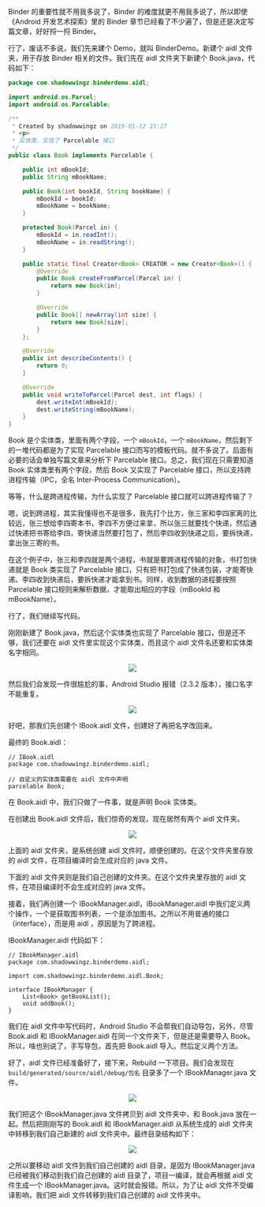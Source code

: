 Binder 的重要性就不用我多说了，Binder 的难度就更不用我多说了，所以即使《Android 开发艺术探索》里的 Binder 章节已经看了不少遍了，但是还是决定写篇文章，好好捋一捋 Binder。

行了，废话不多说，我们先来建个 Demo，就叫 BinderDemo。新建个 aidl 文件夹，用于存放 Binder 相关的文件。我们先在 aidl 文件夹下新建个 Book.java，代码如下：

```java
package com.shadowwingz.binderdemo.aidl;

import android.os.Parcel;
import android.os.Parcelable;

/**
 * Created by shadowwingz on 2019-01-12 21:27
 * <p>
 * 实体类，实现了 Parcelable 接口
 */
public class Book implements Parcelable {

    public int mBookId;
    public String mBookName;

    public Book(int bookId, String bookName) {
        mBookId = bookId;
        mBookName = bookName;
    }

    protected Book(Parcel in) {
        mBookId = in.readInt();
        mBookName = in.readString();
    }

    public static final Creator<Book> CREATOR = new Creator<Book>() {
        @Override
        public Book createFromParcel(Parcel in) {
            return new Book(in);
        }

        @Override
        public Book[] newArray(int size) {
            return new Book[size];
        }
    };

    @Override
    public int describeContents() {
        return 0;
    }

    @Override
    public void writeToParcel(Parcel dest, int flags) {
        dest.writeInt(mBookId);
        dest.writeString(mBookName);
    }
}
```

Book 是个实体类，里面有两个字段，一个 `mBookId`，一个 `mBookName`，然后剩下的一堆代码都是为了实现 Parcelable 接口而写的模板代码。就不多说了。后面有必要的话会单独写篇文章来分析下 Parcelable 接口。总之，我们现在只需要知道 Book 实体类里有两个字段，然后 Book 又实现了 Parcelable 接口，所以支持跨进程传输（IPC，全名 Inter-Process Communication）。

等等，什么是跨进程传输，为什么实现了 Parcelable 接口就可以跨进程传输了？

嗯，说到跨进程，其实我懂得也不是很多，我先打个比方，张三家和李四家离的比较远，张三想给李四寄本书，李四不方便过来拿，所以张三就要找个快递，然后通过快递把书寄给李四，寄快递当然要打包了，然后李四收到快递之后，要拆快递，拿出张三寄的书。

在这个例子中，张三和李四就是两个进程，书就是要跨进程传输的对象，书打包快递就是 Book 类实现了 Parcelable 接口，只有把书打包成了快递包装，才能寄快递。李四收到快递后，要拆快递才能拿到书。同样，收到数据的进程要按照 Parcelable 接口规则来解析数据，才能取出相应的字段（mBookId 和 mBookName）。

行了，我们继续写代码。

刚刚新建了 Book.java，然后这个实体类也实现了 Parcelable 接口，但是还不够，我们还要在 aidl 文件里实现这个实体类，而且这个 aidl 文件名还要和实体类名字相同。

<p align="center">
  <img src="https://raw.githubusercontent.com/shadowwingz/AndroidLife/master/art/%E5%88%9B%E5%BB%BAaidl%E6%96%87%E4%BB%B6.png"/>
</p>

然后我们会发现一件很尴尬的事，Android Studio 报错（2.3.2 版本），接口名字不能重复。

<p align="center">
  <img src="https://raw.githubusercontent.com/shadowwingz/AndroidLife/master/art/%E6%97%A0%E6%B3%95%E5%88%9B%E5%BB%BABook%E7%9A%84aidl%E6%96%87%E4%BB%B6.png"/>
</p>

好吧，那我们先创建个 IBook.aidl 文件，创建好了再把名字改回来。

最终的 Book.aidl：

```aidl
// IBook.aidl
package com.shadowwingz.binderdemo.aidl;

// 自定义的实体类需要在 aidl 文件中声明
parcelable Book;
```

在 Book.aidl 中，我们只做了一件事，就是声明 Book 实体类。

在创建出 Book.aidl 文件后，我们惊奇的发现，现在居然有两个 aidl 文件夹。

<p align="center">
  <img src="https://raw.githubusercontent.com/shadowwingz/AndroidLife/master/art/%E4%B8%A4%E4%B8%AAaidl%E6%96%87%E4%BB%B6%E5%A4%B9.png"/>
</p>

上面的 aidl 文件夹，是系统创建 aidl 文件时，顺便创建的。在这个文件夹里存放的 aidl 文件，在项目编译时会生成对应的 java 文件。

下面的 aidl 文件夹则是我们自己创建的文件夹。在这个文件夹里存放的 aidl 文件，在项目编译时不会生成对应的 java 文件。

接着，我们再创建一个 IBookManager.aidl，IBookManager.aidl 中我们定义两个操作，一个是获取图书列表，一个是添加图书。之所以不用普通的接口（interface），而是用 aidl ，原因是为了跨进程。

IBookManager.aidl 代码如下：

```aidl
// IBookManager.aidl
package com.shadowwingz.binderdemo.aidl;

import com.shadowwingz.binderdemo.aidl.Book;

interface IBookManager {
    List<Book> getBookList();
    void addBook();
}
```

我们在 aidl 文件中写代码时，Android Studio 不会帮我们自动导包，另外，尽管 Book.aidl 和 IBookManager.aidl 在同一个文件夹下，但是还是需要导入 Book。所以，啥也别说了，手写导包，首先把 Book.aidl 导入。然后定义两个方法。

好了，aidl 文件已经准备好了，接下来，Rebuild 一下项目。我们会发现在 `build/generated/source/aidl/debug/包名` 目录多了一个 IBookManager.java 文件。

<p align="center">
  <img src="https://raw.githubusercontent.com/shadowwingz/AndroidLife/master/art/aidl%E6%96%87%E4%BB%B6%E7%94%9F%E6%88%90Binder%E7%B1%BB.png"/>
</p>

我们把这个 IBookManager.java 文件拷贝到 aidl 文件夹中，和 Book.java 放在一起。然后把刚刚写的 Book.aidl 和 IBookManager.aidl 从系统生成的 aidl 文件夹中转移到我们自己新建的 aidl 文件夹中。最终目录结构如下：

<p align="center">
  <img src="https://raw.githubusercontent.com/shadowwingz/AndroidLife/master/art/%E7%A7%BB%E5%8A%A8aidl%E6%96%87%E4%BB%B6.png"/>
</p>

之所以要移动 aidl 文件到我们自己创建的 aidl 目录，是因为 IBookManager.java 已经被我们移动到我们自己创建的 aidl 目录了，项目一编译，就会再根据 aidl 文件生成一个 IBookManager.java。这时就会报错。所以，为了让 aidl 文件不受编译影响，我们把 aidl 文件转移到我们自己创建的 aidl 文件夹中。